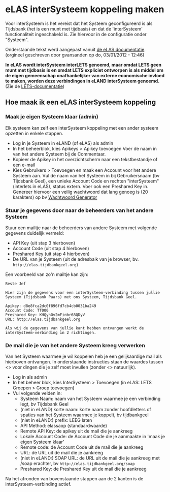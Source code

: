 # eLAS interSysteem koppeling maken

Voor interSysteem is het vereist dat het Systeem geconfigureerd is als Tijdsbank
(het is een munt met tijdbasis) en dat de 'interSysteem' functionaliteit ingeschakeld is. Zie hiervoor in de configuratie onder "Systeem".

Onderstaande tekst werd aangepast vanuit [de eLAS documentatie](http://old.elasproject.org/content/hoe-maak-ik-een-interlets-koppeling). (orgineel geschreven door gvansanden op do, 03/01/2012 - 12:46)

**In eLAS wordt interSysteem interLETS genoemd, maar omdat LETS geen munt
met tijdbasis is en omdat LETS expliciet ontworpen is als middel om de eigen gemeenschap onafhankelijker van externe economische invloed te maken, worden
deze verbindingen in eLAND interSysteem genoemd.** (Zie de [LETS-documentatie](https://manual.letsa.net/nl/1.3.html))

## Hoe maak ik een eLAS interSysteem koppeling

### Maak je eigen Systeem klaar (admin)

Elk systeem kan zelf een interSysteem koppeling met een ander systeem opzetten in enkele stappen.

* Log in je Systeem in eLAND (of eLAS) als admin
* In het beheerblok, kies Apikeys > Apikey toevoegen  Voer de naam in van het andere Systeem bij de Commentaar.
* Kopieer de Apikey in het overzichtscherm naar een tekstbestandje of een e-mail
* Kies Gebruikers > Toevoegen en maak een Account voor het andere Systeem aan. Vul de naam van het Systeem in bij Gebruikersnaam (bv Tijdsbank Geel), een unieke Account Code en rechten "interSysteem" (interlets in eLAS), status extern. Voer ook een Preshared Key in. Genereer hiervoor een veilig wachtwoord dat lang genoeg is (20 karakters) op bv [Wachtwoord Generator](http://www.onlinewachtwoordgenerator.nl/)

### Stuur je gegevens door naar de beheerders van het andere Systeem

Stuur een mailtje naar de beheerders van andere Systeem met volgende gegevens duidelijk vermeld:

* API Key (uit stap 3 hierboven)
* Account Code (uit stap 4 hierboven)
* Preshared Key (uit stap 4 hierboven)
* De URL van je Systeem (uit de adresbalk van je browser, bv. `http://elas.tijdbankgeel.org`)

Een voorbeeld van zo'n mailtje kan zijn:

    Beste Jef

    Hier zijn de gegevens voor een interSysteem-verbinding tussen jullie Systeem (Tijdsbank Paars) met ons Systeem, Tijdsbank Geel.

    Apikey: d8e8fca2dc0f896fd7cb4cb0031ba249
    Account Code: TT000
    Preshared Key: KHQyhOv2mFinbr68QDyV
    URL: http://elas.tijdbankgeel.org

    Als wij de gegevens van jullie kant hebben ontvangen werkt de interSysteem-verbinding in 2 richtingen.

### De mail die je van het andere Systeem kreeg verwerken

Van het Systeem waarmee je wil koppelen heb je een gelijkaardige mail als hierboven ontvangen. In onderstaande instructies staan de waardes tussen <> voor dingen die je zelf moet invullen (zonder <> natuurlijk).

* Log in als admin
* In het beheer blok, kies InterSysteem > Toevoegen (in eLAS: LETS Groepen > Groep toevoegen)
* Vul volgende velden in:
  * Systeem Naam: naam van het Systeem waarmee je een verbinding legt, bv Tijdsbank Geel
  * (niet in eLAND) korte naam: korte naam zonder hoofdletters of spaties van het Systeem waarmee je koppelt, bv tijdbankgeel
  * (niet in eLAND:) prefix: LEEG laten
  * API Method: elassaop (standaardwaarde)
  * Remote API Key: de apikey uit de mail die je aankreeg
  * Lokale Account Code: de Account Code die je aanmaakte in 'maak je eigen Systeem klaar'
  * Remote code: de Account Code uit de mail die je aankreeg
  * URL: de URL uit de mail die je aankreeg
  * (niet in eLAND:) SOAP URL: de URL uit de mail die je aankreeg met /soap erachter, bv `http://elas.tijdbankgeel.org/soap`
  * Preshared Key: de Preshared Key uit de mail die je aankreeg

Na het afronden van bovenstaande stappen aan de 2 kanten is de interSysteem-verbinding actief.
